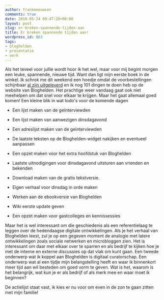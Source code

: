 ```yaml
---
author: frankmeeuwsen
comments: true
date: 2010-05-24 09:47:28+00:00
layout: post
slug: er-breken-spannende-tijden-aan
title: Er breken spannende tijden aan!
wordpress_id: 863
tags:
- bloghelden
- presentatie
- werk
---
```


Als het teveel voor jullie wordt hoor ik het wel, maar voor mij begint morgen een leuke, spannende, nieuwe tijd. Want dan ligt mijn eerste boek in de winkel. Ik schrok me dit weekend een hoedje omdat de voorbestellingen schijnbaar [al zijn uitgeleverd](http://www.mobypicture.com/user/chi666/view/6607900) en ik nog 101 dingen te doen heb op de website van Bloghelden. Het prachtige weer vandaag gaat ook niet meehelpen om dat snel voor elkaar te krijgen. Maar het gaat allemaal goed komen! Een kleine blik in wat todo's voor de komende dagen



	
  * Een lijst maken van de geïnterviewden

	
  * Een lijst maken van aanwezigen dinsdagavond

	
  * Een adreslijst maken van de geïnterviewden

	
  * De laatste teksten op de Bloghelden-widget nakijken en eventueel aanpassen

	
  * Een opzet maken voor het extra hoofdstuk van Bloghelden

	
  * Laatste uitnodigingen voor dinsdagavond uitsturen aan vrienden en bekenden

	
  * Download maken van de gratis tekstversie.

	
  * Eigen verhaal voor dinsdag in orde maken

	
  * Werken aan de ebookversie van Bloghelden

	
  * Wiki eerste update geven

	
  * Een opzet maken voor gastcolleges en kennissessies


Maar het is wel interessant om die geschiedenis als een referentielaag te leggen over de hedendaagse digitale ontwikkelingen. Als je het verhaal van Bloghelden leest, zul je op een gegeven moment de analogie met latere ontwikkelingen zoals sociale netwerken en microbloggen zien. Het is interessant om daar met elkaar over te sparren en als bedrijf te kijken hoe je met de interne en externe discussies op dat vlak om kunt gaan. Een tweede onderwerp wat ik koppel aan Bloghelden is digitaal curatorschap. Een onderwerp wat al een tijdje mijn belangstelling heeft en waar ik binnenkort meer tijd aan wil besteden om goed vorm te geven. Wat is het, waarom is het belangrijk, wat kun je er als bedrijf of als merk mee en waar moet ik beginnen?

De actielijst staat vast, ik kies er nu voor om even in de zon te gaan zitten met mijn familie!
